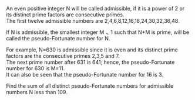   <p>  An even positive integer N will be called admissible, if it is a power of 2 or its distinct prime factors are consecutive primes.<br />  The first twelve admissible numbers are 2,4,6,8,12,16,18,24,30,32,36,48.  </p>  <p>  If N is admissible, the smallest integer M <img src='images/symbol_gt.gif' width='10' height='10' alt='&gt;' border='0' style='vertical-align:middle;' /> 1 such that N+M is prime, will be called the pseudo-Fortunate number for N.  </p>  <p>  For example, N=630 is admissible since it is even and its distinct prime factors are the consecutive primes 2,3,5 and 7.<br />   The next prime number after 631 is 641; hence, the pseudo-Fortunate number for 630 is M=11.<br />  It can also be seen that the pseudo-Fortunate number for 16 is 3.  </p>  <p>  Find the sum of all distinct pseudo-Fortunate numbers for admissible numbers N less than 109.  </p>        
